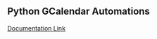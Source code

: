 ## Python GCalendar Automations

[Documentation Link](https://developers.google.com/calendar/quickstart/python)
